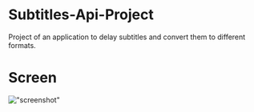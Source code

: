 # Subtitles-Api-Project
Project of an application to delay subtitles and convert them to different formats.

# Screen

!["screenshot"](https://drive.google.com/uc?export=view&id=1u7Cx992BqRPEm42uds5sQKF-EOlNuKn0)
